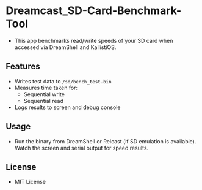 # Dreamcast_SD-Card-Benchmark-Tool
- This app benchmarks read/write speeds of your SD card when accessed via DreamShell and KallistiOS.

## Features

- Writes test data to `/sd/bench_test.bin`
- Measures time taken for:
  - Sequential write
  - Sequential read
- Logs results to screen and debug console

## Usage

- Run the binary from DreamShell or Reicast (if SD emulation is available). Watch the screen and serial output for speed results.

## License

- MIT License
